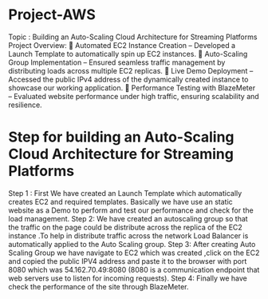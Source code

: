 # Project-AWS
Topic : Building an Auto-Scaling Cloud Architecture for Streaming Platforms
Project Overview:
🔹 Automated EC2 Instance Creation – Developed a Launch Template to automatically spin up EC2 instances.
🔹 Auto-Scaling Group Implementation – Ensured seamless traffic management by distributing loads across multiple EC2 replicas.
🔹 Live Demo Deployment – Accessed the public IPv4 address of the dynamically created instance to showcase our working application.
🔹 Performance Testing with BlazeMeter – Evaluated website performance under high traffic, ensuring scalability and resilience.


# Step for building an Auto-Scaling Cloud Architecture for Streaming Platforms
Step 1 : First We have created an Launch Template which automatically creates EC2 and
required templates.
Basically we have use an static website as a Demo to perform and test our performance and check for the load management.
Step 2: We have created an autoscaling group so that the traffic on the page could be distribute across the replica of the EC2 instance .To help in distribute traffic across the network Load Balancer is automatically applied to the Auto Scaling group.
Step 3: After creating Auto Scaling Group we have navigate to EC2 which was created ,click on the EC2 and copied the public IPV4 address and paste it to the browser with port 8080 which was 54.162.70.49:8080 (8080 is a communication endpoint that web servers use to listen for incoming requests). 
Step 4: Finally we have check the performance of the site through BlazeMeter.

